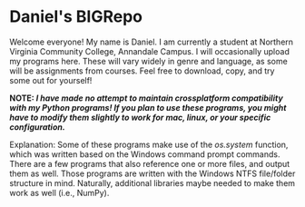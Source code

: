 # Daniel's BIGRepo
Welcome everyone! My name is Daniel. I am currently a student at Northern Virginia Community College, Annandale Campus.
I will occasionally upload my programs here. These will vary widely in genre and language, as some will be assignments from courses. Feel free to download, copy, and try some out for yourself! 

<b>NOTE: <i>I have made no attempt to maintain crossplatform compatibility with my Python programs! If you plan to use these programs, you might have to modify them slightly to work for mac, linux, or your specific configuration.</b> </i>

Explanation: Some of these programs make use of the<i> os.system </i>function, which was written based on the Windows command prompt commands. There are a few programs that also reference one or more files, and output them as well. Those programs are written with the Windows NTFS file/folder structure in mind. Naturally, additional libraries maybe needed to make them work as well (i.e., NumPy).
